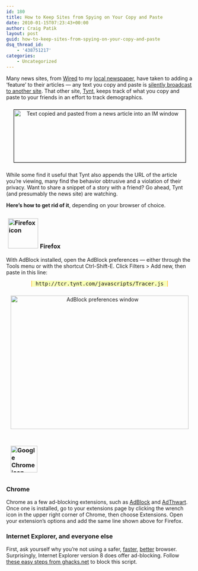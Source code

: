 ```yaml
---
id: 180
title: How to Keep Sites from Spying on Your Copy and Paste
date: 2010-01-15T07:23:43+00:00
author: Craig Patik
layout: post
guid: how-to-keep-sites-from-spying-on-your-copy-and-paste
dsq_thread_id:
    - '438751217'
categories:
    - Uncategorized
---
```


[](http://patik.com/blog/wp-content/uploads/2010/01/copypasta-adblock2.png)Many news sites, from [Wired](http://www.wired.com/) to my [local newspaper](http://www.timesunion.com/), have taken to adding a &#8216;feature&#8217; to their articles &mdash; any text you copy and paste is [silently broadcast to another site](http://yro.slashdot.org/story/10/01/14/1818222/Tynt-Insight-Is-Watching-You-Cut-and-Paste). That other site, [Tynt](http://www1.tynt.com/see-whats-copied), keeps track of what you copy and paste to your friends in an effort to track demographics.

<p style="text-align: center;">
  <a href="http://patik.com/blog/wp-content/uploads/2010/01/copypasta.png"><img class="size-full wp-image-123 aligncenter" style="margin-top: 10px; margin-bottom: 10px; border: 1px solid black;" title="Copying and pasting, sort of" src="http://patik.com/blog/wp-content/uploads/2010/01/copypasta.png" alt="Text copied and pasted from a news article into an IM window" width="463" height="142" srcset="http://patik.com/blog/wp-content/uploads/2010/01/copypasta.png 772w, http://patik.com/blog/wp-content/uploads/2010/01/copypasta-300x92.png 300w" sizes="(max-width: 463px) 100vw, 463px" /></a>
</p>

While some find it useful that Tynt also appends the URL of the article you&#8217;re viewing, many find the behavior obtrusive and a violation of their privacy. Want to share a snippet of a story with a friend? Go ahead, Tynt (and presumably the news site) are watching.

**Here&#8217;s how to get rid of it**, depending on your browser of choice.

<!--more-->

### <img class="size-thumbnail wp-image-126 alignright" style="margin: 5px;" title="Firefox" src="http://patik.com/blog/wp-content/uploads/2010/01/ff-icon1-150x150.png" alt="Firefox icon" width="81" height="81" srcset="http://patik.com/blog/wp-content/uploads/2010/01/ff-icon1-150x150.png 150w, http://patik.com/blog/wp-content/uploads/2010/01/ff-icon1-300x300.png 300w, http://patik.com/blog/wp-content/uploads/2010/01/ff-icon1.png 512w" sizes="(max-width: 81px) 100vw, 81px" />Firefox

With AdBlock installed, open the AdBlock preferences &mdash; either through the Tools menu or with the shortcut Ctrl-Shift-E. Click Filters > Add new, then paste in this line:

<pre style="text-align: center;"><tt style="background-color: #f9ffb7; border: 1px solid orange; padding: 5px 10px;">http://tcr.tynt.com/javascripts/Tracer.js</tt></pre>

<p style="text-align: center;">
  <a href="http://patik.com/blog/wp-content/uploads/2010/01/copypasta-adblock2.png"><img class="aligncenter" style="margin-top: 10px; margin-bottom: 10px;" title="Click for full size" src="http://patik.com/blog/wp-content/uploads/2010/01/copypasta-adblock2.png" alt="AdBlock preferences window" width="480" height="360" /></a>
</p>

### <img class="size-thumbnail wp-image-125 alignright" style="margin: 12px;" title="Chrome" src="http://patik.com/blog/wp-content/uploads/2010/01/Big+500x500+Chrome+Icon1-150x150.jpg" alt="Google Chrome icon" width="72" height="72" srcset="http://patik.com/blog/wp-content/uploads/2010/01/Big+500x500+Chrome+Icon1-150x150.jpg 150w, http://patik.com/blog/wp-content/uploads/2010/01/Big+500x500+Chrome+Icon1-300x300.jpg 300w, http://patik.com/blog/wp-content/uploads/2010/01/Big+500x500+Chrome+Icon1.jpg 500w" sizes="(max-width: 72px) 100vw, 72px" />

### Chrome

Chrome as a few ad-blocking extensions, such as [AdBlock](https://chrome.google.com/extensions/detail/gighmmpiobklfepjocnamgkkbiglidom) and [AdThwart](https://chrome.google.com/extensions/detail/cfhdojbkjhnklbpkdaibdccddilifddb). Once one is installed, go to your extensions page by clicking the wrench icon in the upper right corner of Chrome, then choose Extensions. Open your extension&#8217;s options and add the same line shown above for Firefox.

### Internet Explorer, and everyone else

First, ask yourself why you&#8217;re not using a safer, [faster](http://www.google.com/chrome), [better](http://www.mozilla.com/firefox/) browser. Surprisingly, Internet Explorer version 8 does offer ad-blocking. Follow [these easy steps from ghacks.net](http://www.ghacks.net/2009/04/08/internet-explorer-8-ad-blocking/) to block this script.
